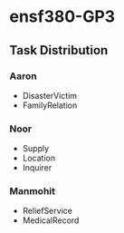 # ensf380-GP3
## Task Distribution
### Aaron
- DisasterVictim
- FamilyRelation
### Noor
- Supply
- Location
- Inquirer

### Manmohit
- ReliefService
- MedicalRecord

